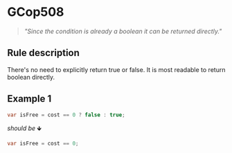 ﻿# GCop508

> *"Since the condition is already a boolean it can be returned directly."*


## Rule description
There's no need to explicitly return true or false. It is most readable to return boolean directly.

## Example 1
```csharp
var isFree = cost == 0 ? false : true;
```
*should be* 🡻

```csharp
var isFree = cost == 0;
```
